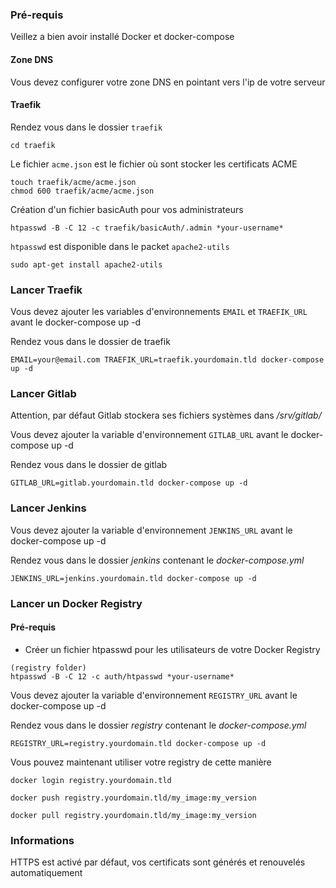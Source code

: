 ### Pré-requis

Veillez a bien avoir installé Docker et docker-compose

#### Zone DNS

Vous devez configurer votre zone DNS en pointant vers l'ip de votre serveur

#### Traefik

Rendez vous dans le dossier `traefik`
```
cd traefik
```

Le fichier `acme.json` est le fichier où sont stocker les certificats ACME
```
touch traefik/acme/acme.json
chmod 600 traefik/acme/acme.json
```

Création d'un fichier basicAuth pour vos administrateurs
```
htpasswd -B -C 12 -c traefik/basicAuth/.admin *your-username*
```

`htpasswd` est disponible dans le packet `apache2-utils`

`sudo apt-get install apache2-utils`


### Lancer Traefik
Vous devez ajouter les variables d'environnements `EMAIL` et `TRAEFIK_URL` avant le docker-compose up -d

Rendez vous dans le dossier de traefik
```
EMAIL=your@email.com TRAEFIK_URL=traefik.yourdomain.tld docker-compose up -d
```


### Lancer Gitlab

Attention, par défaut Gitlab stockera ses fichiers systèmes dans _/srv/gitlab/_

Vous devez ajouter la variable d'environnement `GITLAB_URL` avant le docker-compose up -d

Rendez vous dans le dossier de gitlab
```
GITLAB_URL=gitlab.yourdomain.tld docker-compose up -d
```

### Lancer Jenkins

Vous devez ajouter la variable d'environnement `JENKINS_URL` avant le docker-compose up -d

Rendez vous dans le dossier _jenkins_ contenant le _docker-compose.yml_
```
JENKINS_URL=jenkins.yourdomain.tld docker-compose up -d
```


### Lancer un Docker Registry

#### Pré-requis
- Créer un fichier htpasswd pour les utilisateurs de votre Docker Registry
```
(registry folder)
htpasswd -B -C 12 -c auth/htpasswd *your-username*
```

Vous devez ajouter la variable d'environnement `REGISTRY_URL` avant le docker-compose up -d

Rendez vous dans le dossier _registry_ contenant le _docker-compose.yml_
```
REGISTRY_URL=registry.yourdomain.tld docker-compose up -d
```

Vous pouvez maintenant utiliser votre registry de cette manière
```
docker login registry.yourdomain.tld

docker push registry.yourdomain.tld/my_image:my_version

docker pull registry.yourdomain.tld/my_image:my_version
```


### Informations
HTTPS est activé par défaut, vos certificats sont générés et renouvelés automatiquement
